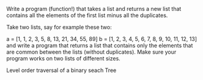 Write a program (function!) 
that takes a list and returns a new list that contains all the elements of the first list minus all the duplicates.

Take two lists, say for example these two:

  a = [1, 1, 2, 3, 5, 8, 13, 21, 34, 55, 89]
  b = [1, 2, 3, 4, 5, 6, 7, 8, 9, 10, 11, 12, 13]
and write a program that returns a list that contains only the elements that are common between the lists (without duplicates). Make sure your program works on two lists of different sizes.

Level order traversal of a binary seach Tree
